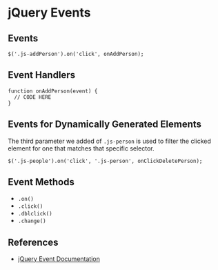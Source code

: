 # jQuery Events

## Events

```JS
$('.js-addPerson').on('click', onAddPerson);
```

## Event Handlers

```JS
function onAddPerson(event) {
  // CODE HERE
}
```


## Events for Dynamically Generated Elements

The third parameter we added of `.js-person` is used to filter the clicked element for one that matches that specific selector.

```JS
$('.js-people').on('click', '.js-person', onClickDeletePerson);
```


## Event Methods

- `.on()`
- `.click()`
- `.dblclick()`
- `.change()`


## References

* [jQuery Event Documentation](http://api.jquery.com/category/events/)